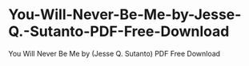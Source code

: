# You-Will-Never-Be-Me-by-Jesse-Q.-Sutanto-PDF-Free-Download
You Will Never Be Me by (Jesse Q. Sutanto) PDF Free Download
